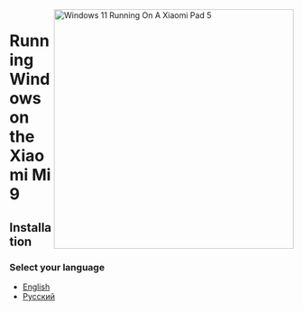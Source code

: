 <img align="right" src="https://raw.githubusercontent.com/erdilS/Port-Windows-11-Xiaomi-Pad-5/main/nabu.png" width="425" alt="Windows 11 Running On A Xiaomi Pad 5">

# Running Windows on the Xiaomi Mi 9

## Installation

### Select your language

- [English](English/1-partition-en.md)
- [Русский](Russian/partition-ru.md)
